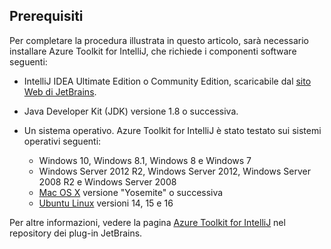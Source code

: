 ## <a name="prerequisites"></a>Prerequisiti
Per completare la procedura illustrata in questo articolo, sarà necessario installare Azure Toolkit for IntelliJ, che richiede i componenti software seguenti:

* IntelliJ IDEA Ultimate Edition o Community Edition, scaricabile dal [sito Web di JetBrains](https://www.jetbrains.com/idea/download/).

* Java Developer Kit (JDK) versione 1.8 o successiva.

* Un sistema operativo. Azure Toolkit for IntelliJ è stato testato sui sistemi operativi seguenti:
  
  * Windows 10, Windows 8.1, Windows 8 e Windows 7
  * Windows Server 2012 R2, Windows Server 2012, Windows Server 2008 R2 e Windows Server 2008
  * [Mac OS X](http://www.apple.com/osx) versione "Yosemite" o successiva
  * [Ubuntu Linux](http://www.ubuntu.com) versioni 14, 15 e 16

Per altre informazioni, vedere la pagina [Azure Toolkit for IntelliJ](https://plugins.jetbrains.com/plugin/8053) nel repository dei plug-in JetBrains.

<!--
> [!IMPORTANT]
> If you are using the Azure Toolkit for Eclipse on Windows, the toolkit requires installing the Azure SDK 2.9.6 or later in order to use the Azure emulator. You have two options for installing the Azure SDK:
> 
> * You can download and install the Azure SDK by using the [Web Platform Installer (WebPI)](http://go.microsoft.com/fwlink/?LinkID=252838).
> * If you do not have the Azure SDK installed when you create your first Azure deployment project, you will be prompted to automatically download install the requisite version of the Azure SDK.
> 
> Note that the Azure SDK is only required on Windows.
> 
> 
-->
